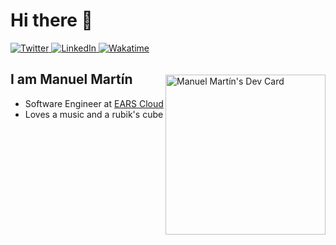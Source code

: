 # Hi there 👋

<div align="left">
  <a href="https://twitter.com/ManuelMartinDia">
    <img
      src="https://img.shields.io/twitter/follow/ManuelMartinDia?label=Twitter&logo=twitter&style=flat-square&color=1da1f2&logoColor=ffffff"
      alt="Twitter"
    />
  </a>
  <a href="https://www.linkedin.com/in/manuel-martin-developer/">
    <img
      src="https://img.shields.io/static/v1?logo=linkedin&style=flat-square&color=0072b1&label=LinkedIn&message=%E2%98%86"
      alt="LinkedIn"
    />
  </a>
  <a href="https://wakatime.com/@8020e9ee-e306-42d1-badf-114217fce27c">
    <img
    src="https://wakatime.com/badge/user/8020e9ee-e306-42d1-badf-114217fce27c.svg?style=flat-square&color=007acc&label=Wakatime&logo=wakatime&logoColor=ffffff"
      alt="Wakatime"
    />
  </a>

<a href="https://app.daily.dev/manuelmartindev"><img
style="margin: 20px 0"
src="https://api.daily.dev/devcards/80bb73e5f7b44037aea4f79f39a6e907.png?r=4ql" width="256" align="right" alt="Manuel Martín's Dev Card"/></a>

</div>

## I am Manuel Martín

- Software Engineer at [EARS Cloud](https://earscloud.io/)
- Loves a music and a rubik's cube

